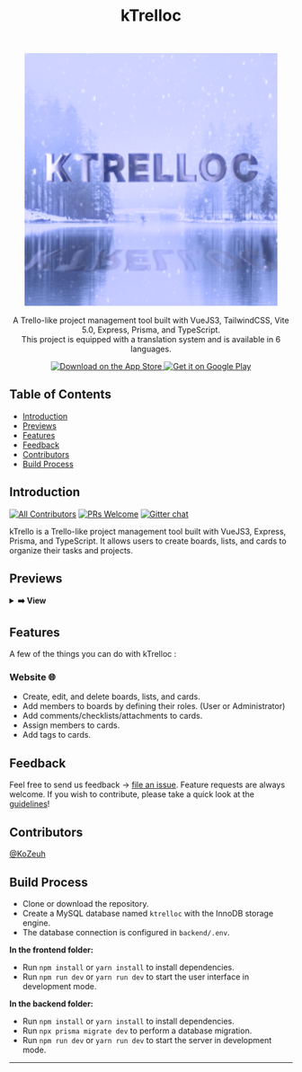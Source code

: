 <h1 align="center"> kTrelloc </h1> <br>
<p align="center">
  <a href="https://gitpoint.co/">
    <img alt="GitPoint" title="GitPoint" src="logo.gif" width="450">
  </a>
</p>

<p align="center">
  A Trello-like project management tool built with VueJS3, TailwindCSS, Vite 5.0, Express, Prisma, and TypeScript.<br>
  This project is equipped with a translation system and is available in 6 languages.
</p>

<p align="center">
  <a href="#">
    <img alt="Download on the App Store" title="App Store" src="http://i.imgur.com/0n2zqHD.png" width="140">
  </a>

  <a href="#">
    <img alt="Get it on Google Play" title="Google Play" src="http://i.imgur.com/mtGRPuM.png" width="140">
  </a>
</p>

## Table of Contents

- [Introduction](#introduction)
- [Previews](#previews)
- [Features](#features)
- [Feedback](#feedback)
- [Contributors](#contributors)
- [Build Process](#build-process)

## Introduction

[![All Contributors](https://img.shields.io/badge/all_contributors-1-orange.svg?style=flat-square)](./CONTRIBUTORS.md)
[![PRs Welcome](https://img.shields.io/badge/PRs-welcome-brightgreen.svg?style=flat-square)](http://makeapullrequest.com)
[![Gitter chat](https://img.shields.io/badge/chat-on_gitter-008080.svg?style=flat-square)](https://gitter.im/kELaptop-Laravel-ESGI)

kTrello is a Trello-like project management tool built with VueJS3, Express, Prisma, and TypeScript. It allows users to create boards, lists, and cards to organize their tasks and projects.

## Previews

<details>
  <summary><strong>➡️ View</strong></summary>
  <br/>
  <img align="left" src="previews/home_and_login.PNG" width="280" target="_blank"/>
  <img src="previews/signup.PNG" width="280" target="_blank"/>
  <br/>
  <img align="left" src="previews/settings_view.PNG" width="280" target="_blank"/>
  <img src="previews/dashboard.PNG" width="280" target="_blank"/>
  <br/>
  <img align="left" src="previews/board_view.PNG" width="280" target="_blank"/>
  <img src="previews/card_view.PNG" width="280" target="_blank"/>
</details>

## Features

A few of the things you can do with kTrelloc :

### Website 🌐

* Create, edit, and delete boards, lists, and cards.
* Add members to boards by defining their roles. (User or Administrator)
* Add comments/checklists/attachments to cards.
* Assign members to cards.
* Add tags to cards.

## Feedback

Feel free to send us feedback -> [file an issue](https://github.com/KoZeuh/kTrelloc-Project-VueJS-ESGI/issues/new). Feature requests are always welcome. If you wish to contribute, please take a quick look at the [guidelines](./CONTRIBUTING.md)!

## Contributors

[@KoZeuh](https://github.com/KoZeuh)

## Build Process

- Clone or download the repository.
- Create a MySQL database named `ktrelloc` with the InnoDB storage engine.
- The database connection is configured in `backend/.env`.

**In the frontend folder:**

- Run `npm install` or `yarn install` to install dependencies.
- Run `npm run dev` or `yarn run dev` to start the user interface in development mode.
  
**In the backend folder:**

- Run `npm install` or `yarn install` to install dependencies.
- Run `npx prisma migrate dev` to perform a database migration.
- Run `npm run dev` or `yarn run dev` to start the server in development mode.

----------------------------------------------------------------------------------------------------------------------------------------------------------------------------------------------------------------------------------------------------------


